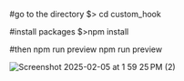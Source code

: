 #go to the directory
$> cd custom_hook

#install packages
$>npm install

#then npm run preview
npm run preview



![Screenshot 2025-02-05 at 1 59 25 PM (2)](https://github.com/user-attachments/assets/b8f67d76-e441-48ac-a776-83188e7c2518)

